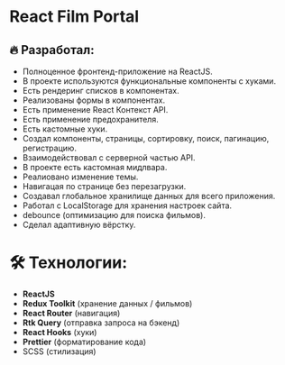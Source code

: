 # React Film Portal 

## 🔥 Разработал:
- Полноценное фронтенд-приложение на ReactJS.
- В проекте используются функциональные компоненты c хуками.
- Есть рендеринг списков в компонентах.
- Реализованы формы в компонентах.
- Есть применение React Контекст API.
- Есть применение предохранителя.
- Есть кастомные хуки. 
- Создал компоненты, страницы, сортировку, поиск, пагинацию, регистрацию.
- Взаимодействовал с серверной частью API.
- В проекте есть кастомная мидлвара.
- Реалиовано изменение темы.  
- Навигацая по странице без перезагрузки.
- Создавал глобальное хранилище данных для всего приложения.
- Работал с LocalStorage для хранения настроек сайта.
- debounce (оптимизацию для поиска фильмов).
- Сделал адаптивную вёрстку.

# 🛠 Технологии:

- **ReactJS**
- **Redux Toolkit** (хранение данных / фильмов)
- **React Router** (навигация)
- **Rtk Query** (отправка запроса на бэкенд)
- **React Hooks** (хуки)
- **Prettier** (форматирование кода)
- SCSS (стилизация)